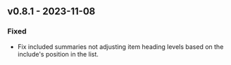 ## v0.8.1 - 2023-11-08
### Fixed
- Fix included summaries not adjusting item heading levels based on the include's position in the list.
